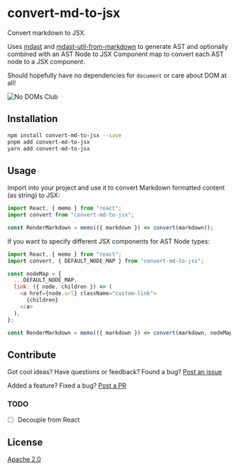 # convert-md-to-jsx

Convert markdown to JSX.

Uses [mdast](https://github.com/syntax-tree/mdast) and [mdast-util-from-markdown](https://github.com/syntax-tree/mdast-util-from-markdown) to generate AST and optionally combined with an AST Node to JSX Component map to convert each AST node to a JSX component.

Should hopefully have no dependencies for `document` or care about DOM at all!

![No DOMs Club](https://i.imgur.com/JoeK02H.png "No DOMs Club")

## Installation

```sh
npm install convert-md-to-jsx --save
pnpm add convert-md-to-jsx
yarn add convert-md-to-jsx
```

## Usage

Import into your project and use it to convert Markdown formatted content (as string) to JSX:

```js
import React, { memo } from "react";
import convert from "convert-md-to-jsx";

const RenderMarkdown = memo(({ markdown }) => convert(markdown));
```

If you want to specify different JSX components for AST Node types:

```js
import React, { memo } from "react";
import convert, { DEFAULT_NODE_MAP } from "convert-md-to-jsx";

const nodeMap = {
  ...DEFAULT_NODE_MAP,
  link: ({ node, children }) => (
    <a href={node.url} className="custom-link">
      {children}
    </a>
  ),
};

const RenderMarkdown = memo(({ markdown }) => convert(markdown, nodeMap));
```

## Contribute

Got cool ideas? Have questions or feedback? Found a bug? [Post an issue](https://github.com/lvl99/convert-md-to-jsx/issues)

Added a feature? Fixed a bug? [Post a PR](https://github.com/lvl99/convert-md-to-jsx/compare)

### TODO

- [ ] Decouple from React

## License

[Apache 2.0](LICENSE.md)
